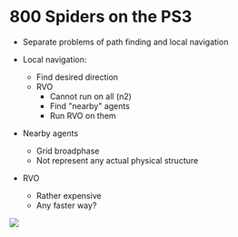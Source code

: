 # 800 Spiders on the PS3

* Separate problems of path finding and local navigation
* Local navigation:
	- Find desired direction
	- RVO
		- Cannot run on all (n2)
		- Find "nearby" agents
		- Run RVO on them
		
* Nearby agents
	- Grid broadphase
	- Not represent any actual physical structure
	
* RVO
	- Rather expensive
	- Any faster way?

![](800-spiders-on-ps3.png)
